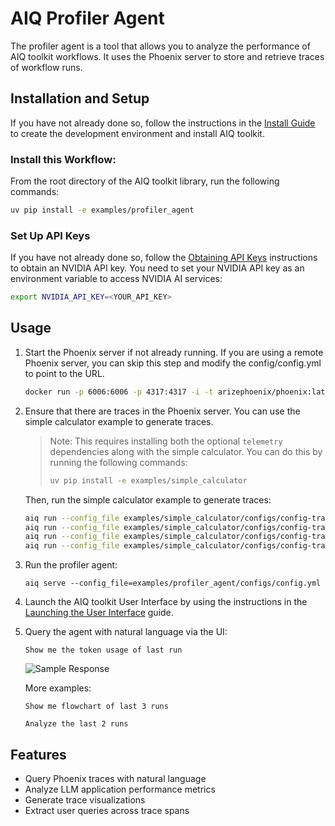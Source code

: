 <!--
SPDX-FileCopyrightText: Copyright (c) 2025, NVIDIA CORPORATION & AFFILIATES. All rights reserved.
SPDX-License-Identifier: Apache-2.0

Licensed under the Apache License, Version 2.0 (the "License");
you may not use this file except in compliance with the License.
You may obtain a copy of the License at

http://www.apache.org/licenses/LICENSE-2.0

Unless required by applicable law or agreed to in writing, software
distributed under the License is distributed on an "AS IS" BASIS,
WITHOUT WARRANTIES OR CONDITIONS OF ANY KIND, either express or implied.
See the License for the specific language governing permissions and
limitations under the License.
-->

# AIQ Profiler Agent

The profiler agent is a tool that allows you to analyze the performance of AIQ toolkit workflows. It uses the Phoenix server to store and retrieve traces of workflow runs.

## Installation and Setup

If you have not already done so, follow the instructions in the [Install Guide](../../../docs/source/quick-start/installing.md) to create the development environment and install AIQ toolkit.

### Install this Workflow:

From the root directory of the AIQ toolkit library, run the following commands:

```bash
uv pip install -e examples/profiler_agent
```

### Set Up API Keys
If you have not already done so, follow the [Obtaining API Keys](../../../docs/source/quick-start/installing.md#obtaining-api-keys) instructions to obtain an NVIDIA API key. You need to set your NVIDIA API key as an environment variable to access NVIDIA AI services:

```bash
export NVIDIA_API_KEY=<YOUR_API_KEY>
```

## Usage

1. Start the Phoenix server if not already running. If you are using a remote Phoenix server, you can skip this step and modify the config/config.yml to point to the URL.
   ```bash
   docker run -p 6006:6006 -p 4317:4317 -i -t arizephoenix/phoenix:latest
   ```

2. Ensure that there are traces in the Phoenix server. You can use the simple calculator example to generate traces.
   > Note: This requires installing both the optional `telemetry` dependencies along with the simple calculator. You can do this by running the following commands:
   > ```bash
   > uv pip install -e examples/simple_calculator
   > ```

   Then, run the simple calculator example to generate traces:
   ```bash
   aiq run --config_file examples/simple_calculator/configs/config-tracing.yml --input "Is the product of 2 * 4 greater than the current hour of the day?"
   aiq run --config_file examples/simple_calculator/configs/config-tracing.yml --input "Is the product of 33 * 4 greater than the current hour of the day?"
   aiq run --config_file examples/simple_calculator/configs/config-tracing.yml --input "Is the sum of 44 and 55 greater than the current hour of the day?"
   aiq run --config_file examples/simple_calculator/configs/config-tracing.yml --input "Is the difference between 7 and 5 less than the current hour of the day?"
   ```

3. Run the profiler agent:
   ```
   aiq serve --config_file=examples/profiler_agent/configs/config.yml
   ```

4. Launch the AIQ toolkit User Interface by using the instructions in the [Launching the User Interface](../../../docs/source/quick-start/launching-ui.md#launch-the-aiq-toolkit-user-interface) guide.

5. Query the agent with natural language via the UI:
   ```
   Show me the token usage of last run
   ```

   ![Sample Response](../../../../docs/source/_static/profiler-agent.png "Sample Response UI Image")

   More examples:
   ```
   Show me flowchart of last 3 runs
   ```

   ```
   Analyze the last 2 runs
   ```

## Features

- Query Phoenix traces with natural language
- Analyze LLM application performance metrics
- Generate trace visualizations
- Extract user queries across trace spans
